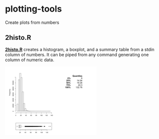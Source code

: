 plotting-tools
==========

Create plots from numbers

## **2histo.R** 

**[2histo.R](plotting-tools/2histo.R)** creates a histogram, a boxplot, and a summary table from a stdin column of numbers. It can be piped from any command generating one column of numeric data.

<img src="pictures/2Histo.png?raw=true" alt="numbers to histo" style="width: 300px;"/>
